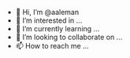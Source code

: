 - 👋 Hi, I’m @aaleman
- 👀 I’m interested in ...
- 🌱 I’m currently learning ...
- 💞️ I’m looking to collaborate on ...
- 📫 How to reach me ...

<!---
aaleman/aaleman is a ✨ special ✨ repository because its `README.md` (this file) appears on your GitHub profile.
You can click the Preview link to take a look at your changes.
--->
